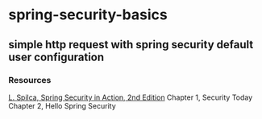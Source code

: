 # spring-security-basics
## simple http request with spring security default user configuration


### Resources
[L. Spilca, Spring Security in Action, 2nd Edition]() 
Chapter 1, Security Today
Chapter 2, Hello Spring Security 